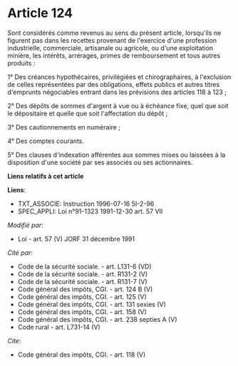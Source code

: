 # Article 124

Sont considérés comme revenus au sens du présent article, lorsqu'ils ne figurent pas dans les recettes provenant de
l'exercice d'une profession industrielle, commerciale, artisanale ou agricole, ou d'une exploitation minière, les intérêts,
arrérages, primes de remboursement et tous autres produits : 

1° Des créances hypothécaires, privilégiées et chirographaires, à l'exclusion de celles représentées par des obligations,
effets publics et autres titres d'emprunts négociables entrant dans les prévisions des articles 118 à 123 ; 

2° Des dépôts de sommes d'argent à vue ou à échéance fixe, quel que soit le dépositaire et quelle que soit l'affectation du
dépôt ; 

3° Des cautionnements en numéraire ; 

4° Des comptes courants. 

5° Des clauses d'indexation afférentes aux sommes mises ou laissées à la disposition d'une société par ses associés ou ses
actionnaires.

**Liens relatifs à cet article**

**Liens**:

  - TXT_ASSOCIE: Instruction 1996-07-16 5I-2-96
  - SPEC_APPLI: Loi n°91-1323 1991-12-30 art. 57 VII

_Modifié par_:

  - Loi - art. 57 (V) JORF 31 décembre 1991

_Cité par_:

  - Code de la sécurité sociale. - art. L131-6 (VD)
  - Code de la sécurité sociale. - art. R131-2 (V)
  - Code de la sécurité sociale. - art. R131-7 (V)
  - Code général des impôts, CGI. - art. 124 B (V)
  - Code général des impôts, CGI. - art. 125 (V)
  - Code général des impôts, CGI. - art. 131 sexies (V)
  - Code général des impôts, CGI. - art. 158 (V)
  - Code général des impôts, CGI. - art. 238 septies A (V)
  - Code rural - art. L731-14 (V)

_Cite_:

  - Code général des impôts, CGI. - art. 118 (V)

